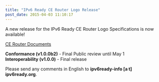 ```yaml
---
title: "IPv6 Ready CE Router Logo Release"
post_date: 2015-04-03 11:10:17
---
```

A new release for the IPv6 Ready CE Router Logo Specifications is now available!  

[CE Router Documents](../resources/cpe.html)  

**Conformance (v1.0.0b2)** - Final Public review until May 1  
**Interoperability (v1.0.0)** - Final release  

Please send any comments in English to **ipv6ready-info \[a t\] ipv6ready.org**.
